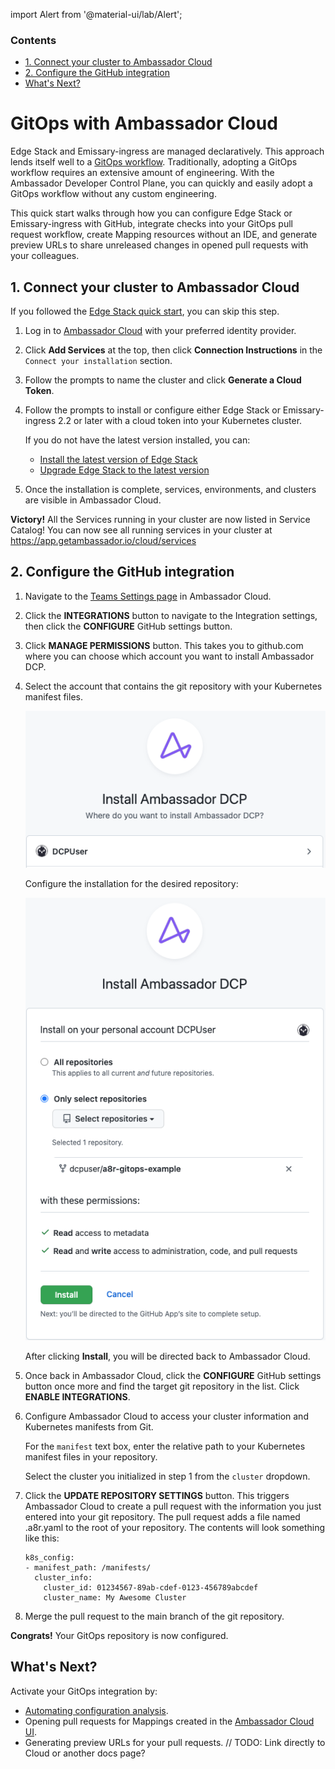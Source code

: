 import Alert from '@material-ui/lab/Alert';

<div class="docs-article-toc">
<h3>Contents</h3>

* [1. Connect your cluster to Ambassador Cloud](#1-connect-your-cluster-to-ambassador-cloud)
* [2. Configure the GitHub integration](#2-configure-the-github-integration)
* [What's Next?](#whats-next)

</div>

# GitOps with Ambassador Cloud

Edge Stack and Emissary-ingress are managed declaratively. This approach lends itself well to a [GitOps workflow](../../../../../docs/edge-stack/latest/topics/concepts/gitops-continuous-delivery/). Traditionally, adopting a GitOps workflow requires an extensive amount of engineering. With the Ambassador Developer Control Plane, you can quickly and easily adopt a GitOps workflow without any custom engineering.

This quick start walks through how you can configure Edge Stack or Emissary-ingress with GitHub, integrate checks into your GitOps pull request workflow, create Mapping resources without an IDE, and generate preview URLs to share unreleased changes in opened pull requests with your colleagues.

## 1. Connect your cluster to Ambassador Cloud

<Alert severity="info">
  If you followed the <a href="/docs/edge-stack/latest/tutorials/getting-started/">Edge Stack quick start</a>, you can skip this step.
</Alert>

1. Log in to [Ambassador Cloud](https://app.getambassador.io/cloud/) with your preferred identity provider.

2. Click **Add Services** at the top, then click **Connection Instructions** in the `Connect your installation` section.

3. Follow the prompts to name the cluster and click **Generate a Cloud Token**.

4. Follow the prompts to install or configure either Edge Stack or Emissary-ingress 2.2 or later with a cloud token into your Kubernetes cluster.

   If you do not have the latest version installed, you can:

   * [Install the latest version of Edge Stack](/docs/edge-stack/latest/topics/install/)
   * [Upgrade Edge Stack to the latest version](/docs/edge-stack/latest/topics/install/upgrading/)

5. Once the installation is complete, services, environments, and clusters are visible in Ambassador Cloud.

<Alert severity="success"><b>Victory!</b> All the Services running in your cluster are now listed in Service Catalog!
You can now see all running services in your cluster at <a href="https://app.getambassador.io/cloud/services" target="_blank">https://app.getambassador.io/cloud/services</a> </Alert>

## 2. Configure the GitHub integration

1. Navigate to the <a href="https://app.getambassador.io/cloud/settings/teams" target="_blank">Teams Settings page</a> in Ambassador Cloud.

2. Click the **INTEGRATIONS** button to navigate to the Integration settings, then click the **CONFIGURE** GitHub settings button.

3. Click **MANAGE PERMISSIONS** button. This takes you to github.com where you can choose which account you want to install Ambassador DCP.

4. Select the account that contains the git repository with your Kubernetes manifest files.

    ![Git Account](../../images/gitops-quickstart-x1.png)

    Configure the installation for the desired repository:

    ![Git configure](../../images/gitops-quickstart-x2.png)

    After clicking **Install**, you will be directed back to Ambassador Cloud.

5. Once back in Ambassador Cloud, click the **CONFIGURE** GitHub settings button once more and find the target git repository in the list. Click **ENABLE INTEGRATIONS**.

6. Configure Ambassador Cloud to access your cluster information and Kubernetes manifests from Git.

    For the `manifest` text box, enter the relative path to your Kubernetes manifest files in your repository.

    Select the cluster you initialized in step 1 from the `cluster` dropdown.

7. Click the **UPDATE REPOSITORY SETTINGS** button. This triggers Ambassador Cloud to create a pull request with the information you just entered into your git repository. The pull request adds a file named .a8r.yaml to the root of your repository. The contents will look something like this:

    ```
    k8s_config:
    - manifest_path: /manifests/
      cluster_info:
        cluster_id: 01234567-89ab-cdef-0123-456789abcdef
        cluster_name: My Awesome Cluster
    ```

8. Merge the pull request to the main branch of the git repository.

<Alert severity="success"><b>Congrats!</b> Your GitOps repository is now configured.</Alert>

## What's Next?

Activate your GitOps integration by:
- [Automating configuration analysis](../../config-analysis/quick-start).
- Opening pull requests for Mappings created in the [Ambassador Cloud UI](https://app.getambassador.io/cloud/services).
- Generating preview URLs for your pull requests. // TODO: Link directly to Cloud or another docs page?
